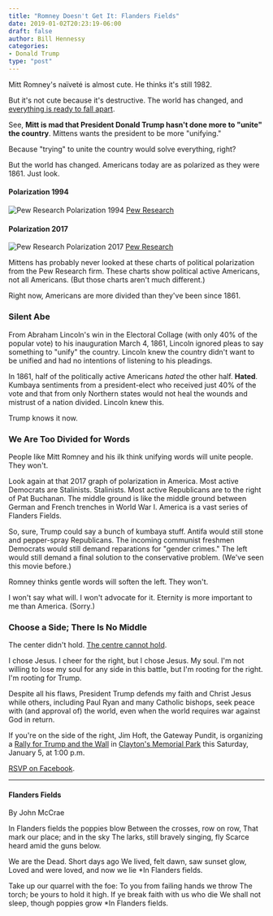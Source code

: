 ```yaml
---
title: "Romney Doesn't Get It: Flanders Fields"
date: 2019-01-02T20:23:19-06:00
draft: false
author: Bill Hennessy
categories: 
- Donald Trump
type: "post"
---
```


Mitt Romney's naïveté is almost cute. He thinks it's still 1982. 

But it's not cute because it's destructive. The world has changed, and [everything is ready to fall apart](https://www.hennessysview.com/posts/2018/how-experts-make-life-worse/). 

See, **Mitt is mad that President Donald Trump hasn't done more to "unite" the country**. Mittens wants the president to be more "unifying." 

Because "trying" to unite the country would solve everything, right? 

But the world has changed. Americans today are as polarized as they were 1861. Just look. 

#### Polarization 1994
![Pew Research Polarization 1994](/images/uploads/polarization-1994.png)
[Pew Research](http://www.people-press.org/interactives/political-polarization-1994-2017/)

#### Polarization 2017
![Pew Research Polarization 2017](/images/uploads/polarization-2017.png)
[Pew Research](http://www.people-press.org/interactives/political-polarization-1994-2017/)

Mittens has probably never looked at these charts of political polarization from the Pew Research firm. These charts show political active Americans, not all Americans. (But those charts aren't much different.) 

Right now, Americans are more divided than they've been since 1861. 

### Silent Abe

From Abraham Lincoln's win in the Electoral Collage (with only 40% of the popular vote) to his inauguration March 4, 1861, Lincoln ignored pleas to say something to "unify" the country. Lincoln knew the country didn't want to be unified and had no intentions of listening to his pleadings. 

In 1861, half of the politically active Americans *hated* the other half. **Hated**. Kumbaya sentiments from a president-elect who received just 40% of the vote and that from only Northern states would not heal the wounds and mistrust of a nation divided. Lincoln knew this. 

Trump knows it now.

### We Are Too Divided for Words

People like Mitt Romney and his ilk think unifying words will unite people. They won't. 

Look again at that 2017 graph of polarization in America. Most active Democrats are Stalinists. Stalinists. Most active Republicans are to the right of Pat Buchanan. The middle ground is like the middle ground between German and French trenches in World War I. America is a vast series of Flanders Fields. 

So, sure, Trump could say a bunch of kumbaya stuff. Antifa would still stone and pepper-spray Republicans. The incoming communist freshmen Democrats would still demand reparations for "gender crimes." The left would still demand a final solution to the conservative problem. (We've seen this movie before.)

Romney thinks gentle words will soften the left. They won't. 

I won't say what will. I won't advocate for it. Eternity is more important to me than America. (Sorry.)

### Choose a Side; There Is No Middle

The center didn't hold. [The centre cannot hold](https://www.hennessysview.com/2016/01/10/the-centre-cannot-hold/).

I chose Jesus. I cheer for the right, but I chose Jesus. My soul. I'm not willing to lose my soul for any side in this battle, but I'm rooting for the right. I'm rooting for Trump. 

Despite all his flaws, President Trump defends my faith and Christ Jesus while others, including Paul Ryan and many Catholic bishops, seek peace with (and approval of) the world, even when the world requires war against God in return. 

If you're on the side of the right, Jim Hoft, the Gateway Pundit, is organizing a [Rally for Trump and the Wall](https://www.thegatewaypundit.com/2019/01/huge-news-rally-saturday-support-president-trump-border-security-and-the-wall-clayton-mo-at-1-pm-ct/) in [Clayton's Memorial Park](https://www.stlouisco.com/ParksandRecreation/ParkPages/Memorial) this Saturday, January 5, at 1:00 p.m.

[RSVP on Facebook](https://www.facebook.com/events/2023904724363898/).



____
#### Flanders Fields
By John McCrae

In Flanders fields the poppies blow
    Between the crosses, row on row,
  That mark our place; and in the sky
  The larks, still bravely singing, fly
Scarce heard amid the guns below.

We are the Dead. Short days ago
We lived, felt dawn, saw sunset glow,
  Loved and were loved, and now we lie
*In Flanders fields.

Take up our quarrel with the foe:
To you from failing hands we throw
  The torch; be yours to hold it high.
  If ye break faith with us who die
We shall not sleep, though poppies grow
*In Flanders fields.